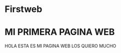 # Firstweb
<!DOCTYPE html>
<html lang="en">
<head>
    <meta charset="UTF-8">
    <meta http-equiv="X-UA-Compatible" content="IE=edge">
    <meta name="viewport" content="width=device-width, initial-scale=1.0">
    <title>Alex</title>
</head>
<body>
   <h1>MI PRIMERA PAGINA WEB</h1>
   <p>HOLA ESTA ES MI PAGINA WEB LOS QUIERO MUCHO</p>   
   
</body>
</html>